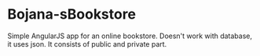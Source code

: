# Bojana-sBookstore
Simple AngularJS app for an online bookstore. Doesn't work with database, it uses json. It consists of public and private part.
